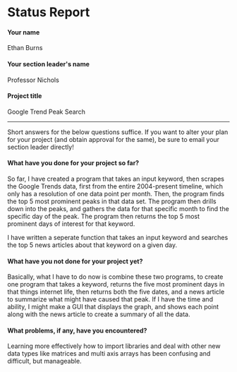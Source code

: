 # Status Report

#### Your name

Ethan Burns

#### Your section leader's name

Professor Nichols

#### Project title

Google Trend Peak Search

***

Short answers for the below questions suffice. If you want to alter your plan for your project (and obtain approval for the same), be sure to email your section leader directly!

#### What have you done for your project so far?

So far, I have created a program that takes an input keyword, then scrapes the Google Trends data, 
first from the entire 2004-present timeline, which only has a resolution of one data point per month. 
Then, the program finds the top 5 most prominent peaks in that data set. The program then drills down 
into the peaks, and gathers the data for that specific month to find the specific day of the peak. The program then returns the top 5 most prominent days of interest for that keyword.

I have written a seperate function that takes an input keyword and searches the top 5 news articles about that keyword on a given day.

#### What have you not done for your project yet?

Basically, what I have to do now is combine these two programs, to create one program that takes a keyword, returns the five most prominent days in that things internet life, then returns both the five dates, and a news article to summarize what might have caused that peak. If I have the time and ability, I might make a GUI that displays the graph, and shows each point along with the news article to create a summary of all the data.

#### What problems, if any, have you encountered?

Learning more effectively how to import libraries and deal with other new data types like matrices and multi axis arrays has been confusing and difficult, but manageable.
